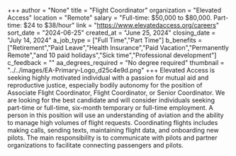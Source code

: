 +++
author = "None"
title = "Flight Coordinator"
organization = "Elevated Access"
location = "Remote"
salary = "Full-time: $50,000 to $80,000. Part-time: $24 to $38/hour"
link = "https://www.elevatedaccess.org/careers"
sort_date = "2024-06-25"
created_at = "June 25, 2024"
closing_date = "July 14, 2024"
a_job_type = ["Full Time","Part Time"]
b_benefits = ["Retirement","Paid Leave","Health Insurance","Paid Vacation","Permanently Remote","and 10 paid holidays","Sick time","Professional development"]
c_feedback = ""
aa_degrees_required = "No degree required"
thumbnail = "../../images/EA-Primary-Logo_d25c4e9d.png"
+++
Elevated Access is seeking highly motivated individual with a passion for mutual aid and reproductive justice, especially bodily autonomy for the position of Associate Flight Coordinator, Flight Coordinator, or Senior Coordinator.  We are looking for the best candidate and will consider individuals seeking part-time or full-time, six-month temporary or full-time employment. A person in this position will use an understanding of aviation and the ability to manage high volumes of flight requests. Coordinating flights includes making calls, sending texts, maintaining flight data, and onboarding new pilots. The main responsibility is to communicate with pilots and partner organizations to facilitate connecting passengers and pilots.